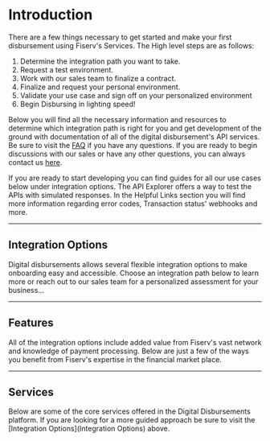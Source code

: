 # Introduction

There are a few things necessary to get started and make your first disbursement using Fiserv's Services. The High level steps are as follows:

1. Determine the integration path you want to take.
2. Request a test environment.
3. Work with our sales team to finalize a contract.
4. Finalize and request your personal environment.
5. Validate your use case and sign off on your personalized environment
6. Begin Disbursing in lighting speed!

Below you will find all the necessary information and resources to determine which integration path is right for you and get development of the ground with documentation of all of the digital disbursement's API services. Be sure to visit the [FAQ](?path=docs/faq/faq.md) if you have any questions. If you are ready to begin discussions with our sales or have any other questions, you can always contact us [here](https://www.carat.fiserv.com/en-us/contact/?utm_campaign=payouts_content).

If you are ready to start developing you can find guides for all our use cases below under integration options. The API Explorer offers a way to test the APIs with simulated responses. In the Helpful Links section you will find more information regarding error codes, Transaction status' webhooks and more.

----

## Integration Options

Digital disbursements allows several flexible integration options to make onboarding easy and accessible. Choose an integration path below to learn more or reach out to our sales team for a personalized assessment for your business...

<!-- type: row -->

<!-- type: card
title: <div style="text-align:center;width:100%;height:25%"><img src="https://raw.githubusercontent.com/Fiserv/digital-disbursements/develop/assets/images/icons/Person-and-computer.png" alt="Portal Icon" title="Portal Icon" style="width: auto;height: 25%;max-height: 100px;"></div><div style="text-align:center;width:100%"> Payments Portal </div>
Description: Disburse payouts through the most popular channels in a Client-Branded Portal that minimizes cost and maximizes speed to market.
link: ?path=docs/interactive-guide/portalflow.md
-->

<!-- type: card
title: <div style="text-align:center;width:100%;height:25%"><img src="https://raw.githubusercontent.com/Fiserv/digital-disbursements/develop/assets/images/icons/hosted-pages-icon.png" alt="Hosted pages icon" title="Hosted pages icon" style="width: auto;height: 25%;max-height: 100px;"></div><div style="text-align:center;width:100%"> Hosted Payments Page </div>
description: Offers the use of a client-branded iframe to manage customer experience, send account information (PCI data) directly to Fiserv, and receive an encrypted token for future use.
link: ?path=docs/interactive-guide/apiflow.md
-->

<!-- type: card
title: <div style="text-align:center;width:100%;height:25%"><img src="https://raw.githubusercontent.com/Fiserv/digital-disbursements/develop/assets/images/icons/api-connection.png" alt="API icon" title="API icon" style="width: auto;height: 25%;max-height: 100px;"></div><div style="text-align:center;width:100%"> API Only </div>
description: With Fiserv's simple, modern APIs you can direct flow to users with the confidence of a secure and fast Payments backend.
link: ?path=docs/interactive-guide/api-flow/apiflow.md
-->

<!-- type: row-end -->

<!-- type: row -->

<!-- type: card
title: <div style="text-align:center;width:100%;height:25%"><img src="https://raw.githubusercontent.com/Fiserv/digital-disbursements/develop/assets/images/icons/api-connection.png" alt="API icon" title="API icon" style="width: auto;height: 25%;max-height: 100px;"></div><div style="text-align:center;width:100%"> Batch Processing </div>
description: Process a payment file using Fiserv's fast-secure payments solutions to deliver customers fast payments with little upfront development cost.
link: ?path=docs/interactive-guide/api-flow/batchflow.md
-->

<!-- type: card
title: <div style="text-align:center;width:100%;height:25%"><img src="https://raw.githubusercontent.com/Fiserv/digital-disbursements/develop/assets/images/icons/Bulk-processing.png" alt="Batch icon" title="Batch icon" style="width: auto;height: 25%;max-height: 100px;"></div><div style="text-align:center;width:100%"> Bulk Upload </div>
description: Create and process payments in bulk using Fiserv's modern ClientLine Portal with no technical knowledge or integration needed.
link: ?path=docs/interactive-guide/bulkflow.md
-->

<!-- type: row-end -->

----

## Features

All of the integration options include added value from Fiserv's vast network and knowledge of payment processing. Below are just a few of the ways you benefit from Fiserv's expertise in the financial market place.

<!-- type: row -->

<!-- type: card 
title: Fraud Controls
description: Help reduce risk through our AI-based fraud engine which recognizes and predicts new fraud patterns.
link: ?path=docs/documentation/features/fraud.md
-->

<!-- type: card 
title: Tokenization
description: Eliminate PCI burden and secure your customers’ payment credentials
link: ?path=docs/documentation/features/tokenization.md
-->

<!-- type: card 
title: Payment Options
description: Deliver fast, secure, cost-effective digital payout capabilities to your customers how and when they want – on weekends, holidays and after hours.
link: ?path=docs/documentation/features/payment-options.md
-->

<!-- type: row-end -->

----

## Services

Below are some of the core services offered in the Digital Disbursements platform. If you are looking for a more guided approach be sure to visit the [Integration Options](Integration Options) above.

<!-- type: row -->

<!-- type: card 
title: Account Vaulting Services
description: Securely store recipient account data to their profile for later use. 
link: 
-->

<!-- type: card 
title: Recipient Services
description: Create, Update, and View Recipient information.
link: ../api/?type=post&path=/ddp/v1/recipients
-->

<!-- type: row-end -->

<!-- type: row -->

<!-- type: card 
title: Payment Services
description: Disburse funds in 5 seconds through multiple payment channels
link:
-->

<!-- type: card 
title: Transaction Services
description: View and cancel transactions.
link:
-->

<!-- type: row-end -->
